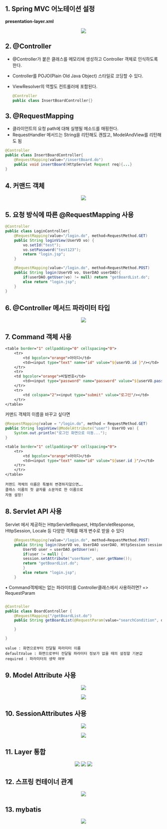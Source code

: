 ## 1. Spring MVC 어노테이션 설정

**presentation-layer.xml**

<p align="center">
    <img src="./resource/mvc_an_config.PNG">
</p>

## 2. @Controller

- @Controller가 붙은 클래스를 메모리에 생성하고 Controller 객체로 인식하도록 한다.
- Controller를 POJO(Plain Old Java Object) 스타일로 코딩할 수 있다.
- ViewResolver의 역할도 컨트롤러에 포함된다.

  ```java
  @Controller
  public class InsertBoardController{}
  ```

## 3. @RequestMapping

- 클라이언트의 요청 path에 대해 실행될 메소드를 매핑한다.
- RequestHandler 메서드는 String을 리턴해도 괜찮고, ModelAndView를 리턴해도 됨

```java
@Controller
public class InsertBoardController{
    @RequestMapping(value="/insertBoard.do")
    public void insertBoard(HttpServlet Request req){...}
}
```

## 4. 커맨드 객체

<p align="center">
    <img src="./resource/command.PNG">
</p>

## 5. 요청 방식에 따른 @RequestMapping 사용

```java
@Controller
public class LoginController{
    @RequestMapping(value="/login.do", method=RequestMethod.GET)
    public String loginView(UserVO vo) {
        vo.setId("test");
        vo.setPassword("test123");
        return "login.jsp";
    }

    @RequestMapping(value="/login.do", method=RequestMethod.POST)
    public String login(UserVO vo, UserDAO userDAO){
        if(userDAO.getUser(vo) != null) return "getBoardList.do";
        else return "login.jsp";
    }
}
```

## 6. @Controller 메서드 파라미터 타입

<p align="center">
    <img src="./resource/parameter-type.PNG">
</p>

## 7. Command 객체 사용

```jsp
<table border="1" cellpadding="0" cellspacing="0">
    <tr>
        <td bgcolor="orange">아이디</td>
        <td><input type="text" name="id" value="${userVO.id }"/></td>
    </tr>
    <tr>
    <td bgcolor="orange">비밀번호</td>
        <td><input type="password" name="password" value="${userVO.password}"/></td>
    </tr>
    <tr>
        <td colspan="2"><input type="submit" value="로그인"/></td>
    </tr>
</table>

```

커맨드 객체의 이름을 바꾸고 싶다면

```java
@RequestMapping(value = "/login.do", method = RequestMethod.GET)
public String loginView(@ModelAttribute("user") UserVO vo) {
    System.out.println("로그인 화면으로 이동...");
}
```

```jsp
<table border="1" cellpadding="0" cellspacing="0">
    <tr>
        <td bgcolor="orange">아이디</td>
        <td><input type="text" name="id" value="${user.id }"/></td>
    </tr>
    </tr>
</table>
```

```
커맨드 객체의 이름은 특별히 변경하지않으면….
클래스 이름의 첫 글자를 소문자로 한 이름으로
자동 설정!
```

## 8. Servlet API 사용

Servlet 에서 제공하는 HttpServletRequest, HttpServletResponse, HttpSession, Locale 등 다양한 객체를 매개 변수로
받을 수 있다

```java
    @RequestMapping(value="/login.do", method=RequestMethod.POST)
    public String login(UserVO vo, UserDAO userDAO, HttpSession session) {
        UserVO user = userDAO.getUser(vo);
        if(user != null) {
        session.setAttribute("userName", user.getName());
        return "getBoardList.do";
        }
        else return "login.jsp";
    }
```

• Command객체에는 없는 파라미터를 Controller클래스에서 사용하려면? => RequestParam

```java

@Controller
public class BoardController {
    @RequestMapping("/getBoardList.do")
    public String getBoardList(@RequestParam(value="searchCondition", defaultValue="TITLE" required=false) String condition, @RequestParam(value="searchKeyword", defaultValue="", required=false) String keyword){

    }

}
```

```
value : 화면으로부터 전달될 파라미터 이름
defaultValue : 화면으로부터 전달될 파라미터 정보가 없을 때의 설정할 기본값
required : 파라미터의 생략 여부
```

## 9. Model Attribute 사용

<p align="center">
    <img src="./resource/modelAtt.PNG">
</p>
<p align="center">
    <img src="./resource/modelAtt2.PNG">
</p>

## 10. SessionAttributes 사용

<p align="center">
    <img src="./resource/sessionAtt.PNG">
</p>

<p align="center">
    <img src="./resource/sessionAtt2.PNG">
</p>

## 11. Layer 통합

<p align="center">
    <img src="./resource/layerintergre1.PNG">
    <img src="./resource/layerintergre2.PNG">
    <img src="./resource/layerintergre3.PNG">
</p>

## 12. 스프링 컨테이너 관계

<p align="center">
    <img src="./resource/spring_container_relation.PNG">
</p>

## 13. mybatis

<p align="center">
    <img src="./resource/mybatis.PNG">
</p>
